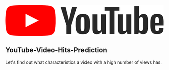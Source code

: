 <img src="image/youtube_title.png" alt="subject_image" width="600" height="100">

## YouTube-Video-Hits-Prediction

Let's find out what characteristics a video with a high number of views has.
